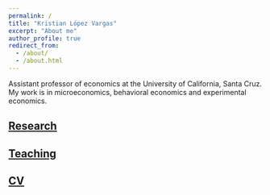 ```yaml
---
permalink: /
title: "Kristian López Vargas"
excerpt: "About me"
author_profile: true
redirect_from: 
  - /about/
  - /about.html
---
```



Assistant professor of economics at the University of California, Santa Cruz.
My work is in microeconomics, behavioral economics and experimental economics.


## [Research](research)

## [Teaching](teaching)

## [CV](cv)


<!--
git commit -am "add change to ________" && git push
-->

<!--
git add _pages/about.md && git commit -m "add change to _pages/about" && git push
-->
